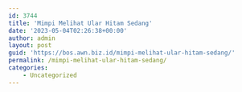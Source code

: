 ```yaml
---
id: 3744
title: 'Mimpi Melihat Ular Hitam Sedang'
date: '2023-05-04T02:26:38+00:00'
author: admin
layout: post
guid: 'https://bos.awn.biz.id/mimpi-melihat-ular-hitam-sedang/'
permalink: /mimpi-melihat-ular-hitam-sedang/
categories:
    - Uncategorized
---
```


